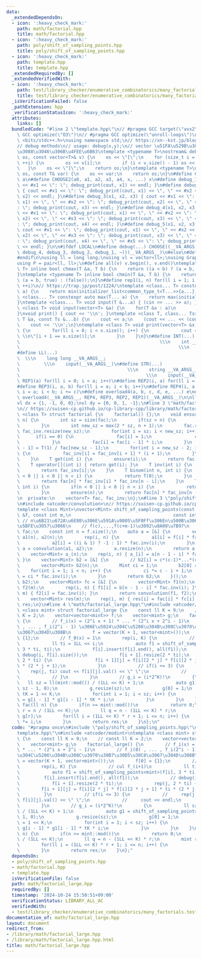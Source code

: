 ```yaml
---
data:
  _extendedDependsOn:
  - icon: ':heavy_check_mark:'
    path: math/factorial.hpp
    title: math/factorial.hpp
  - icon: ':heavy_check_mark:'
    path: poly/shift_of_sampling_points.hpp
    title: poly/shift_of_sampling_points.hpp
  - icon: ':heavy_check_mark:'
    path: template.hpp
    title: template.hpp
  _extendedRequiredBy: []
  _extendedVerifiedWith:
  - icon: ':heavy_check_mark:'
    path: test/library_checker/enumerative_combinatorics/many_factorials.test.cpp
    title: test/library_checker/enumerative_combinatorics/many_factorials.test.cpp
  _isVerificationFailed: false
  _pathExtension: hpp
  _verificationStatusIcon: ':heavy_check_mark:'
  attributes:
    links: []
  bundledCode: "#line 2 \"template.hpp\"\n// #pragma GCC target(\"avx2\")\n// #pragma\
    \ GCC optimize(\"O3\")\n// #pragma GCC optimize(\"unroll-loops\")\n\n#include\
    \ <bits/stdc++.h>\nusing namespace std;\n// https://xn--kst.jp/blog/2019/08/29/cpp-comp/\n\
    // debug methods\n// usage: debug(x,y);\n// vector \u51FA\u529B\u3067\u304D\u308B\
    \u3088\u3046\u306B\u4FEE\u6B63\ntemplate <typename T>\nostream& debug_print(ostream&\
    \ os, const vector<T>& v) {\n    os << \"[\";\n    for (size_t i = 0; i < v.size();\
    \ ++i) {\n        os << v[i];\n        if (i < v.size() - 1) os << \", \";\n \
    \   }\n    os << \"]\";\n    return os;\n}\ntemplate <typename T>\nostream& debug_print(ostream&\
    \ os, const T& var) {\n    os << var;\n    return os;\n}\n#define CHOOSE(a) CHOOSE2\
    \ a\n#define CHOOSE2(a0, a1, a2, a3, a4, x, ...) x\n#define debug_1(x1) { cout\
    \ << #x1 << \": \"; debug_print(cout, x1) << endl; }\n#define debug_2(x1, x2)\
    \ { cout << #x1 << \": \"; debug_print(cout, x1) << \", \" << #x2 << \": \"; debug_print(cout,\
    \ x2) << endl; }\n#define debug_3(x1, x2, x3) { cout << #x1 << \": \"; debug_print(cout,\
    \ x1) << \", \" << #x2 << \": \"; debug_print(cout, x2) << \", \" << #x3 << \"\
    : \"; debug_print(cout, x3) << endl; }\n#define debug_4(x1, x2, x3, x4) { cout\
    \ << #x1 << \": \"; debug_print(cout, x1) << \", \" << #x2 << \": \"; debug_print(cout,\
    \ x2) << \", \" << #x3 << \": \"; debug_print(cout, x3) << \", \" << #x4 << \"\
    : \"; debug_print(cout, x4) << endl; }\n#define debug_5(x1, x2, x3, x4, x5) {\
    \ cout << #x1 << \": \"; debug_print(cout, x1) << \", \" << #x2 << \": \"; debug_print(cout,\
    \ x2) << \", \" << #x3 << \": \"; debug_print(cout, x3) << \", \" << #x4 << \"\
    : \"; debug_print(cout, x4) << \", \" << #x5 << \": \"; debug_print(cout, x5)\
    \ << endl; }\n\n#ifdef LOCAL\n#define debug(...) CHOOSE((__VA_ARGS__, debug_5,\
    \ debug_4, debug_3, debug_2, debug_1, ~))(__VA_ARGS__)\n#else\n#define debug(...)\n\
    #endif\n\nusing ll = long long;\nusing vl = vector<ll>;\nusing Graph = vector<vector<ll>>;\n\
    using P = pair<ll, ll>;\n#define all(v) v.begin(), v.end()\ntemplate <typename\
    \ T> inline bool chmax(T &a, T b) {\n    return ((a < b) ? (a = b, true) : (false));\n\
    }\ntemplate <typename T> inline bool chmin(T &a, T b) {\n    return ((a > b) ?\
    \ (a = b, true) : (false));\n}\n#define rep1(i, n) for(ll i = 1; i <= ((ll)n);\
    \ ++i)\n// https://trap.jp/post/1224/\ntemplate <class... T> constexpr auto min(T...\
    \ a) {\n    return min(initializer_list<common_type_t<T...>>{a...});\n}\ntemplate\
    \ <class... T> constexpr auto max(T... a) {\n    return max(initializer_list<common_type_t<T...>>{a...});\n\
    }\ntemplate <class... T> void input(T &...a) { (cin >> ... >> a); }\ntemplate\
    \ <class T> void input(vector<T> &a) {\n    for(T &x : a)\n        cin >> x;\n\
    }\nvoid print() { cout << '\\n'; }\ntemplate <class T, class... Ts> void print(const\
    \ T &a, const Ts &...b) {\n    cout << a;\n    (cout << ... << (cout << ' ', b));\n\
    \    cout << '\\n';\n}\ntemplate <class T> void print(vector<T> &x) {\n    if(x.size())\
    \ {\n        for(ll i = 0; i < x.size(); i++) {\n            cout << x[i] << \"\
    \ \\n\"[i + 1 == x.size()];\n        }\n    }\n}\n#define INT(...)           \
    \                                                    \\\n    int __VA_ARGS__;\
    \                                                           \\\n    input(__VA_ARGS__)\n\
    #define LL(...)                                                              \
    \  \\\n    long long __VA_ARGS__;                                            \
    \         \\\n    input(__VA_ARGS__)\n#define STR(...)                       \
    \                                        \\\n    string __VA_ARGS__;         \
    \                                               \\\n    input(__VA_ARGS__)\n#define\
    \ REP1(a) for(ll i = 0; i < a; i++)\n#define REP2(i, a) for(ll i = 0; i < a; i++)\n\
    #define REP3(i, a, b) for(ll i = a; i < b; i++)\n#define REP4(i, a, b, c) for(ll\
    \ i = a; i < b; i += c)\n#define overload4(a, b, c, d, e, ...) e\n#define rep(...)\
    \ overload4(__VA_ARGS__, REP4, REP3, REP2, REP1)(__VA_ARGS__)\n\nll inf = 3e18;\n\
    vl dx = {1, -1, 0, 0};\nvl dy = {0, 0, 1, -1};\n#line 3 \"math/factorial.hpp\"\
    \n// https://suisen-cp.github.io/cp-library-cpp/library/math/factorial.hpp\ntemplate\
    \ <class T> struct factorial {\n    factorial() {};\n    void ensure(const int\
    \ n) {\n        int sz = size(fac);\n        if(sz > n) {\n            return;\n\
    \        }\n        int new_sz = max(2 * sz, n + 1);\n        fac.resize(new_sz),\
    \ fac_inv.resize(new_sz);\n        for(int i = sz; i < new_sz; i++) {\n      \
    \      if(i == 0) {\n                fac[i] = 1;\n                continue;\n\
    \            }\n            fac[i] = fac[i - 1] * i;\n        }\n        fac_inv[new_sz\
    \ - 1] = T(1) / fac[new_sz - 1];\n        for(int i = new_sz - 2; i >= sz; i--)\
    \ {\n            fac_inv[i] = fac_inv[i + 1] * (i + 1);\n        }\n        return;\n\
    \    }\n    T get(int i) {\n        ensure(i);\n        return fac[i];\n    }\n\
    \    T operator[](int i) { return get(i); }\n    T inv(int i) {\n        ensure(i);\n\
    \        return fac_inv[i];\n    }\n    T binom(int n, int i) {\n        if(n\
    \ < 0 || i < 0 || n < i) {\n            return T(0);\n        }\n        ensure(n);\n\
    \        return fac[n] * fac_inv[i] * fac_inv[n - i];\n    }\n    T perm(int n,\
    \ int i) {\n        if(n < 0 || i < 0 || n < i) {\n            return T(0);\n\
    \        }\n        ensure(n);\n        return fac[n] * fac_inv[n - i];\n    }\n\
    \n  private:\n    vector<T> fac, fac_inv;\n};\n#line 3 \"poly/shift_of_sampling_points.hpp\"\
    \n#include <atcoder/convolution>\n// https://suisen-cp.github.io/cp-library-cpp/library/polynomial/shift_of_sampling_points.hpp\n\
    template <class Mint>\nvector<Mint> shift_of_sampling_points(const vector<Mint>\
    \ &f, const int m,\n                                      const int c) {\n   \
    \ // n\u6B21\u672A\u6E80\u306E\u591A\u9805\u5F0Ff\u306En\u500B\u306E\u70B9f(0),...,f(n-1)\u306B\
    \u5BFE\u3057\u3066\n    // f(c),...,f(c+m-1)\u3092\u8A08\u7B97\n    factorial<Mint>\
    \ fac;\n    const int n = f.size();\n    auto a = [&] {\n        vector<Mint>\
    \ a1(n), a2(n);\n        rep(i, n) {\n            a1[i] = f[i] * fac.inv(i);\n\
    \            a2[i] = ((i & 1) ? -1 : 1) * fac.inv(i);\n        }\n        auto\
    \ a = convolution(a1, a2);\n        a.resize(n);\n        return a;\n    }();\n\
    \    vector<Mint> a_(n);\n    rep(i, n) { a_[i] = a[n - 1 - i] * fac[n - 1 - i];\
    \ }\n    vector<Mint> b2 = [&] {\n        // b2[i] = c*(c-1)*...*(c-i+1)/i!\n\
    \        vector<Mint> b2(n);\n        Mint ci = 1;\n        b2[0] = ci;\n    \
    \    for(int i = 1; i < n; i++) {\n            ci *= c - i + 1;\n            b2[i]\
    \ = ci * fac.inv(i);\n        }\n        return b2;\n    }();\n    auto b = convolution(a_,\
    \ b2);\n    vector<Mint> fc = [&] {\n        vector<Mint> f1(n);\n        vector<Mint>\
    \ f2(m);\n        rep(i, n) { f1[i] = b[n - 1 - i] * fac.inv(i); }\n        rep(i,\
    \ m) { f2[i] = fac.inv(i); }\n        return convolution(f1, f2);\n    }();\n\
    \    vector<Mint> res(m);\n    rep(i, m) { res[i] = fac[i] * fc[i]; }\n    return\
    \ res;\n}\n#line 4 \"math/factorial_large.hpp\"\n#include <atcoder/modint>\ntemplate\
    \ <class mint> struct factorial_large {\n    const ll K = 9;\n    // const ll\
    \ K = 2;\n    vector<vector<mint>> f;\n    vector<mint> g;\n    factorial_large()\
    \ {\n        // f_i(x) = (2^i x + 1) * ... * (2^i x + 2^i - 1)\n        // f_i(0)\
    \ , ... , f_i(2^i - 1) \u306E\u5024\u304C\u5206\u304B\u308C\u3070\u30B7\u30D5\u30C8\
    \u3067\u304D\u308B\n        f = vector(K + 1, vector<mint>());\n        f[0] =\
    \ {1};\n        // f_0(x) = 1\n        rep(i, K) {\n            // cul f_(i+1)\n\
    \            ll ti = 1LL << i;\n            auto f1 = shift_of_sampling_points<mint>(f[i],\
    \ 3 * ti, ti);\n            f[i].insert(f[i].end(), all(f1));\n            //\
    \ debug(i, f[i].size());\n            f[i + 1].resize(2 * ti);\n            rep(j,\
    \ 2 * ti) {\n                f[i + 1][j] = f[i][2 * j] * f[i][2 * j + 1] * ti\
    \ * (2 * j + 1);\n            }\n            // if(i <= 3) {\n            // \
    \    rep(j, ti) cout << f[i][j].val() << \" \";\n            //     cout << endl;\n\
    \            // }\n        }\n        // g_i = (i*2^K)!\n        {\n         \
    \   ll sz = ll(mint::mod()) / (1LL << K) + 1;\n            auto g1 = shift_of_sampling_points(f[K],\
    \ sz - 1, 0);\n            g.resize(sz);\n            g[0] = 1;\n            mint\
    \ tK = 1 << K;\n            for(int i = 1; i < sz; i++) {\n                g[i]\
    \ = g[i - 1] * g1[i - 1] * tK * i;\n            }\n        }\n    }\n    mint\
    \ fac(ll n) {\n        if(n >= mint::mod())\n            return 0;\n        ll\
    \ r = n / (1LL << K);\n        ll q = n - (1LL << K) * r;\n        mint res =\
    \ g[r];\n        for(ll i = (1LL << K) * r + 1; i <= n; i++) {\n            res\
    \ *= i;\n        }\n        return res;\n    }\n};\n"
  code: "#pragma once\n#include \"poly/shift_of_sampling_points.hpp\"\n#include \"\
    template.hpp\"\n#include <atcoder/modint>\ntemplate <class mint> struct factorial_large\
    \ {\n    const ll K = 9;\n    // const ll K = 2;\n    vector<vector<mint>> f;\n\
    \    vector<mint> g;\n    factorial_large() {\n        // f_i(x) = (2^i x + 1)\
    \ * ... * (2^i x + 2^i - 1)\n        // f_i(0) , ... , f_i(2^i - 1) \u306E\u5024\
    \u304C\u5206\u304B\u308C\u3070\u30B7\u30D5\u30C8\u3067\u304D\u308B\n        f\
    \ = vector(K + 1, vector<mint>());\n        f[0] = {1};\n        // f_0(x) = 1\n\
    \        rep(i, K) {\n            // cul f_(i+1)\n            ll ti = 1LL << i;\n\
    \            auto f1 = shift_of_sampling_points<mint>(f[i], 3 * ti, ti);\n   \
    \         f[i].insert(f[i].end(), all(f1));\n            // debug(i, f[i].size());\n\
    \            f[i + 1].resize(2 * ti);\n            rep(j, 2 * ti) {\n        \
    \        f[i + 1][j] = f[i][2 * j] * f[i][2 * j + 1] * ti * (2 * j + 1);\n   \
    \         }\n            // if(i <= 3) {\n            //     rep(j, ti) cout <<\
    \ f[i][j].val() << \" \";\n            //     cout << endl;\n            // }\n\
    \        }\n        // g_i = (i*2^K)!\n        {\n            ll sz = ll(mint::mod())\
    \ / (1LL << K) + 1;\n            auto g1 = shift_of_sampling_points(f[K], sz -\
    \ 1, 0);\n            g.resize(sz);\n            g[0] = 1;\n            mint tK\
    \ = 1 << K;\n            for(int i = 1; i < sz; i++) {\n                g[i] =\
    \ g[i - 1] * g1[i - 1] * tK * i;\n            }\n        }\n    }\n    mint fac(ll\
    \ n) {\n        if(n >= mint::mod())\n            return 0;\n        ll r = n\
    \ / (1LL << K);\n        ll q = n - (1LL << K) * r;\n        mint res = g[r];\n\
    \        for(ll i = (1LL << K) * r + 1; i <= n; i++) {\n            res *= i;\n\
    \        }\n        return res;\n    }\n};"
  dependsOn:
  - poly/shift_of_sampling_points.hpp
  - math/factorial.hpp
  - template.hpp
  isVerificationFile: false
  path: math/factorial_large.hpp
  requiredBy: []
  timestamp: '2024-10-24 15:50:51+09:00'
  verificationStatus: LIBRARY_ALL_AC
  verifiedWith:
  - test/library_checker/enumerative_combinatorics/many_factorials.test.cpp
documentation_of: math/factorial_large.hpp
layout: document
redirect_from:
- /library/math/factorial_large.hpp
- /library/math/factorial_large.hpp.html
title: math/factorial_large.hpp
---
```

